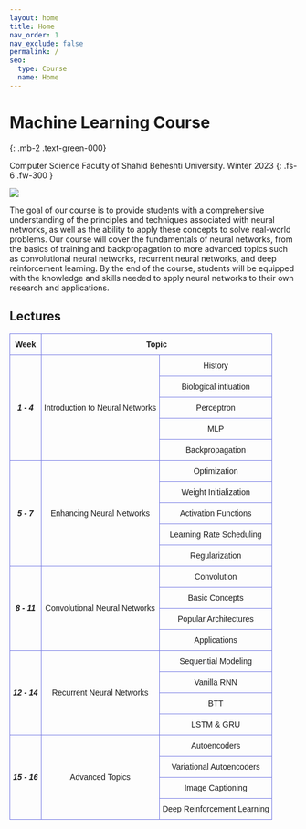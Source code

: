 ```yaml
---
layout: home
title: Home
nav_order: 1
nav_exclude: false
permalink: /
seo:
  type: Course
  name: Home
---
```


# Machine Learning Course
{: .mb-2 .text-green-000}

Computer Science Faculty of Shahid Beheshti University. Winter 2023
{: .fs-6 .fw-300 }

![](https://scheshmi.github.io/CS-SBU-MachineLearning-2023/assets/images/site-banner.JPG)

The goal of our course is to provide students with a comprehensive understanding of the principles and techniques associated with neural networks, as well as the ability to apply these concepts to solve real-world problems. Our course will cover the fundamentals of neural networks, from the basics of training and backpropagation to more advanced topics such as convolutional neural networks, recurrent neural networks, and deep reinforcement learning. By the end of the course, students will be equipped with the knowledge and skills needed to apply neural networks to their own research and applications.

## Lectures
<style type="text/css">
.tg  {border-collapse:collapse;border-spacing:0;margin:0px auto;}
.tg td{border-color:black;border-style:solid;border-width:1px;font-family:Arial, sans-serif;font-size:14px;
  overflow:hidden;padding:10px 5px;word-break:normal;}
.tg th{border-color:black;border-style:solid;border-width:1px;font-family:Arial, sans-serif;font-size:14px;
  font-weight:normal;overflow:hidden;padding:10px 5px;word-break:normal;}
.tg .tg-mz35{border-color:#7a7fe5;text-align:center;}
</style>
<table class="tg">
<thead>
  <tr>
    <th class="tg-mz35"><span style="font-weight:bold">Week</span></th>
    <th class="tg-mz35" colspan="2"><span style="font-weight:bold">Topic</span></th>
  </tr>
</thead>
<tbody>
  <tr>
    <td class="tg-mz35" rowspan="5"><span style="font-weight:bold;font-style:italic">1 - 4</span></td>
    <td class="tg-mz35" rowspan="5">Introduction to Neural Networks</td>
    <td class="tg-mz35">History</td>
  </tr>
  <tr>
    <td class="tg-mz35">Biological intiuation</td>
  </tr>
  <tr>
    <td class="tg-mz35">Perceptron</td>
  </tr>
  <tr>
    <td class="tg-mz35">MLP </td>
  </tr>
  <tr>
    <td class="tg-mz35">Backpropagation</td>
  </tr>
  <tr>
    <td class="tg-mz35" rowspan="5"><span style="font-weight:bold;font-style:italic">5 - 7</span></td>
    <td class="tg-mz35" rowspan="5">Enhancing Neural Networks</td>
    <td class="tg-mz35">Optimization</td>
  </tr>
  <tr>
    <td class="tg-mz35">Weight Initialization</td>
  </tr>
  <tr>
    <td class="tg-mz35">Activation Functions</td>
  </tr>
  <tr>
    <td class="tg-mz35">Learning Rate Scheduling</td>
  </tr>
  <tr>
    <td class="tg-mz35">Regularization</td>
  </tr>
  <tr>
    <td class="tg-mz35" rowspan="4"><span style="font-weight:bold;font-style:italic">8 - 11</span></td>
    <td class="tg-mz35" rowspan="4">Convolutional Neural Networks</td>
    <td class="tg-mz35">Convolution</td>
  </tr>
  <tr>
    <td class="tg-mz35">Basic Concepts</td>
  </tr>
  <tr>
    <td class="tg-mz35">Popular Architectures</td>
  </tr>
  <tr>
    <td class="tg-mz35">Applications</td>
  </tr>
  <tr>
    <td class="tg-mz35" rowspan="4"><span style="font-weight:bold;font-style:italic">12 - 14</span></td>
    <td class="tg-mz35" rowspan="4">Recurrent Neural Networks</td>
    <td class="tg-mz35">Sequential Modeling</td>
  </tr>
  <tr>
    <td class="tg-mz35">Vanilla RNN</td>
  </tr>
  <tr>
    <td class="tg-mz35">BTT</td>
  </tr>
  <tr>
    <td class="tg-mz35">LSTM &amp; GRU</td>
  </tr>
  <tr>
    <td class="tg-mz35" rowspan="4"><span style="font-weight:bold;font-style:italic">15 - 16</span></td>
    <td class="tg-mz35" rowspan="4">Advanced Topics</td>
    <td class="tg-mz35">Autoencoders</td>
  </tr>
  <tr>
    <td class="tg-mz35">Variational Autoencoders</td>
  </tr>
  <tr>
    <td class="tg-mz35">Image Captioning</td>
  </tr>
  <tr>
    <td class="tg-mz35">Deep Reinforcement Learning</td>
  </tr>
</tbody>
</table>
